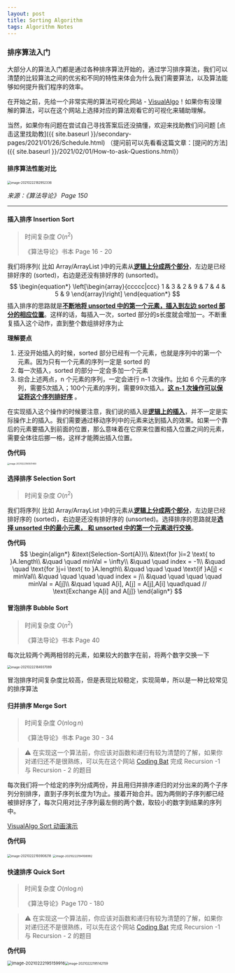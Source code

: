 ```yaml
---
layout: post
title: Sorting Algorithm
tags: Algorithm Notes
---
```


### 排序算法入门

大部分人的算法入门都是通过各种排序算法开始的，通过学习排序算法，我们可以清楚的比较算法之间的优劣和不同的特性来体会为什么我们需要算法，以及算法能够如何提升我们程序的效率。

在开始之前，先给一个非常实用的算法可视化网站 - [VisualAlgo](https://visualgo.net/en/sorting)！如果你有没理解的算法，可以在这个网站上选择对应的算法观看它的可视化来辅助理解。

当然，如果你有问题在尝试自己寻找答案后还没搞懂，欢迎来找助教们问问题 [点击这里找助教]({{ site.baseurl }}/secondary-pages/2021/01/26/Schedule.html) （提问前可以先看看这篇文章：[提问的方法]({{ site.baseurl }}/2021/02/01/How-to-ask-Questions.html)）

#### 排序算法性能对比

<img src="https://gitee.com/MarkYutianChen/mark-markdown-imagebed/raw/master/20210222182952.png" alt="image-20210222182952336" style="zoom:50%;" />

<em> 来源：《算法导论》 Page 150</em>

---

#### 插入排序 Insertion Sort

> 时间复杂度 $O(n^2)$
>
> 《算法导论》书本 Page 16 - 20

我们将序列( 比如 Array/ArrayList )中的元素从<u>**逻辑上分成两个部分**</u>，左边是已经排好序的 (sorted)，右边是还没有排好序的 (unsorted)。
$$
\begin{equation*}
\left[\begin{array}{ccccc|ccc}
1 & 3 & 2 & 9 & 7 & 4 & 5 & 9
\end{array}\right]
\end{equation*}
$$
插入排序的思路就是<u>**不断地将 unsorted 中的第一个元素，插入到左边 sorted 部分的相应位置**</u>。这样的话，每插入一次，sorted 部分的s长度就会增加一。不断重复插入这个动作，直到整个数组排好序为止

**理解要点**

1. 还没开始插入的时候，sorted 部分已经有一个元素，也就是序列中的第一个元素。因为只有一个元素的序列一定是 sorted 的
2. 每一次插入，sorted 的部分一定会多加一个元素
3. 综合上述两点，n 个元素的序列，一定会进行 n-1 次操作。比如 6 个元素的序列，需要5次插入；100个元素的序列，需要99次插入。<u>**这 n-1 次操作可以保证将这个序列排好序**</u> 。

在实现插入这个操作的时候要注意，我们说的插入是<u>**逻辑上的插入**</u>，并不一定是实际操作上的插入。我们需要通过移动序列中的元素来达到插入的效果。如果一个靠后的元素要插入到前面的位置，那么意味着在它原来位置和插入位置之间的元素，需要全体往后挪一格，这样才能腾出插入位置。

**伪代码**



<img src="https://gitee.com/MarkYutianChen/mark-markdown-imagebed/raw/master/20210222180501.png" alt="image-20210222180501499" style="zoom: 33%;" />

#### 选择排序 Selection Sort

> 时间复杂度 $O(n^2)$

我们将序列( 比如 Array/ArrayList )中的元素从<u>**逻辑上分成两个部分**</u>，左边是已经排好序的 (sorted)，右边是还没有排好序的 (unsorted)。选择排序的思路就是<u>**选择 unsorted 中的最小元素， 和 unsorted 中的第一个元素进行交换**</u>。

**伪代码**
$$
\begin{align*}
&\text{Selection-Sort(A)}\\
&\text{for }i=2 \text{ to }A.length\\
&\quad \quad minVal = \infty\\
&\quad \quad index = -1\\
&\quad \quad \text{for }j=i \text{ to }A.length\\
&\quad \quad \quad \text{if }A[j] < minVal\\
&\quad \quad \quad \quad index = j\\
&\quad \quad \quad \quad minVal = A[j]\\
&\quad \quad A[i], A[j] = A[j],A[i] \quad\quad // \text{Exchange A[i] and A[j]}
\end{align*}
$$

#### 冒泡排序 Bubble Sort

> 时间复杂度 $O(n^2)$
>
> 《算法导论》书本 Page 40

每次比较两个两两相邻的元素，如果较大的数字在前，将两个数字交换一下

<img src="https://gitee.com/MarkYutianChen/mark-markdown-imagebed/raw/master/20210222184937.png" alt="image-20210222184937089" style="zoom:50%;" />

冒泡排序时间复杂度比较高，但是表现比较稳定，实现简单，所以是一种比较常见的排序算法

#### 归并排序 Merge Sort

> 时间复杂度 $O(n\log{n})$
>
> 《算法导论》书本 Page 30 - 34

> ⚠ 在实现这一个算法前，你应该对函数和递归有较为清楚的了解，如果你对递归还不是很熟练，可以先在这个网站 [Coding Bat](https://codingbat.com/java) 完成 Recursion -1 与 Recursion - 2 的题目

每次我们将一个给定的序列分成两份，并且用归并排序递归的对分出来的两个子序列分别排序，直到子序列长度为1为止。接着开始合并。因为两侧的子序列都已经被排好序了，每次只用对比子序列最左侧的两个数，取较小的数字到结果的序列中。

[VisualAlgo Sort 动画演示](https://visualgo.net/en/sorting)

**伪代码**

<img src="https://gitee.com/MarkYutianChen/mark-markdown-imagebed/raw/master/20210222193908.png" alt="image-20210222193908218" style="zoom:50%;" />

<img src="https://gitee.com/MarkYutianChen/mark-markdown-imagebed/raw/master/20210222194109.png" alt="image-20210222194108992" style="zoom: 45%;" />

#### 快速排序 Quick Sort

> 时间复杂度 $O(n\log{n})$
>
> 《算法导论》Page 170 - 180

> ⚠ 在实现这一个算法前，你应该对函数和递归有较为清楚的了解，如果你对递归还不是很熟练，可以先在这个网站 [Coding Bat](https://codingbat.com/java) 完成 Recursion -1 与 Recursion - 2 的题目

**伪代码**

<img src="https://gitee.com/MarkYutianChen/mark-markdown-imagebed/raw/master/20210222195200.png" alt="image-20210222195159916" style="zoom:67%;" /><img src="https://gitee.com/MarkYutianChen/mark-markdown-imagebed/raw/master/20210222195142.png" alt="image-20210222195142159" style="zoom:50%;" />
